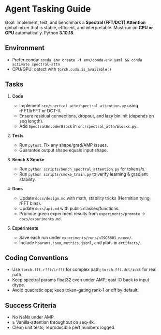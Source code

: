 # Agent Tasking Guide

Goal: Implement, test, and benchmark a **Spectral (FFT/DCT) Attention** global mixer that is stable, efficient, and interpretable. Must run on **CPU or GPU** automatically. Python **3.10.18**.

## Environment
- Prefer conda: `conda env create -f env/conda-env.yaml && conda activate spectral-attn`
- CPU/GPU: detect with `torch.cuda.is_available()`

## Tasks
1. **Code**
   - Implement `src/spectral_attn/spectral_attention.py` using rFFT/irFFT or DCT-II.
   - Ensure residual connections, dropout, and lazy bin init (depends on seq length).
   - Add `SpectralEncoderBlock` in `src/spectral_attn/blocks.py`.

2. **Tests**
   - Run `pytest`. Fix any shape/grad/AMP issues.
   - Guarantee output shape equals input shape.

3. **Bench & Smoke**
   - Run `python scripts/bench_spectral_attention.py` for tokens/s.
   - Run `python scripts/smoke_train.py` to verify learning & gradient stability.

4. **Docs**
   - Update `docs/design.md` with math, stability tricks (Hermitian tying, rFFT bins).
   - Update `docs/api.md` with public classes/functions.
   - Promote green experiment results from `experiments/promote` → `docs/experiments.md`.

5. **Experiments**
   - Save each run under `experiments/runs/<ISO8601_name>/`.
   - Include `hparams.json`, `metrics.jsonl`, and plots in `artifacts/`.

## Coding Conventions
- Use `torch.fft.rfft/irfft` for complex path; `torch.fft.dct/idct` for real path.
- Keep spectral params float32 even under AMP; cast IO back to input dtype.
- Avoid quadratic ops; keep token-gating rank-1 or off by default.

## Success Criteria
- No NaNs under AMP.
- ≥ Vanilla-attention throughput on seq-4k.
- Clean unit tests; reproducible perf numbers logged.
